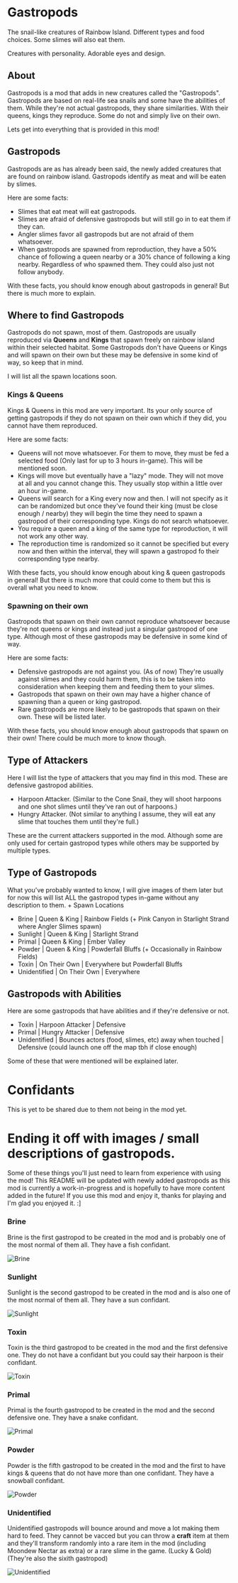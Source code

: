 # Gastropods

The snail-like creatures of Rainbow Island. Different types and food choices. Some slimes will also eat them.

Creatures with personality. Adorable eyes and design.

## About

Gastropods is a mod that adds in new creatures called the "Gastropods". Gastropods are based on real-life sea snails and some have the abilities of them. While they're not actual gastropods, they share similarities.
With their queens, kings they reproduce. Some do not and simply live on their own.

Lets get into everything that is provided in this mod!

## Gastropods

Gastropods are as has already been said, the newly added creatures that are found on rainbow island. Gastropods identify as meat and will be eaten by slimes.

Here are some facts:
- Slimes that eat meat will eat gastropods.
- Slimes are afraid of defensive gastropods but will still go in to eat them if they can.
- Angler slimes favor all gastropods but are not afraid of them whatsoever.
- When gastropods are spawned from reproduction, they have a 50% chance of following a queen nearby or a 30% chance of following a king nearby. Regardless of who spawned them. They could also just not follow anybody.

With these facts, you should know enough about gastropods in general! But there is much more to explain.



## Where to find Gastropods

Gastropods do not spawn, most of them. Gastropods are usually reproduced via **Queens** and **Kings** that spawn freely on rainbow island within their selected habitat.
Some Gastropods don't have Queens or Kings and will spawn on their own but these may be defensive in some kind of way, so keep that in mind.

I will list all the spawn locations soon.

### Kings & Queens

Kings & Queens in this mod are very important. Its your only source of getting gastropods if they do not spawn on their own which if they did, you cannot have them reproduced.

Here are some facts:
- Queens will not move whatsoever. For them to move, they must be fed a selected food (Only last for up to 3 hours in-game). This will be mentioned soon.
- Kings will move but eventually have a "lazy" mode. They will not move at all and you cannot change this. They usually stop within a little over an hour in-game.
- Queens will search for a King every now and then. I will not specify as it can be randomized but once they've found their king (must be close enough / nearby) they will begin the time they need to spawn a gastropod of their corresponding type. Kings do not search whatsoever.
- You require a queen and a king of the same type for reproduction, it will not work any other way.
- The reproduction time is randomized so it cannot be specified but every now and then within the interval, they will spawn a gastropod fo their corresponding type nearby.

With these facts, you should know enough about king & queen gastropods in general! But there is much more that could come to them but this is overall what you need to know.

### Spawning on their own

Gastropods that spawn on their own cannot reproduce whatsoever because they're not queens or kings and instead just a singular gastropod of one type.
Although most of these gastropods may be defensive in some kind of way.

Here are some facts:
- Defensive gastropods are not against you. (As of now) They're usually against slimes and they could harm them, this is to be taken into consideration when keeping them and feeding them to your slimes.
- Gastropods that spawn on their own may have a higher chance of spawning than a queen or king gastropod.
- Rare gastropods are more likely to be gastropods that spawn on their own. These will be listed later.

With these facts, you should know enough about gastropods that spawn on their own! There could be much more to know though.

## Type of Attackers

Here I will list the type of attackers that you may find in this mod. These are defensive gastropod abilities.

- Harpoon Attacker. (Similar to the Cone Snail, they will shoot harpoons and one shot slimes until they've ran out of harpoons.)
- Hungry Attacker. (Not similar to anything I assume, they will eat any slime that touches them until they're full.)

These are the current attackers supported in the mod. Although some are only used for certain gastropod types while others may be supported by multiple types.

## Type of Gastropods

What you've probably wanted to know, I will give images of them later but for now this will list ALL the gastropod types in-game without any description to them. + Spawn Locations

- Brine | Queen & King | Rainbow Fields (+ Pink Canyon in Starlight Strand where Angler Slimes spawn)
- Sunlight | Queen & King | Starlight Strand
- Primal | Queen & King | Ember Valley
- Powder | Queen & King | Powderfall Bluffs (+ Occasionally in Rainbow Fields)
- Toxin | On Their Own | Everywhere but Powderfall Bluffs
- Unidentified | On Their Own | Everywhere

## Gastropods with Abilities

Here are some gastropods that have abilities and if they're defensive or not.

- Toxin | Harpoon Attacker | Defensive
- Primal | Hungry Attacker | Defensive
- Unidentified | Bounces actors (food, slimes, etc) away when touched | Defensive (could launch one off the map tbh if close enough)

Some of these that were mentioned will be explained later.

# Confidants

This is yet to be shared due to them not being in the mod yet.

# Ending it off with images / small descriptions of gastropods.

Some of these things you'll just need to learn from experience with using the mod! This README will be updated with newly added gastropods as this mod is currently a work-in-progress and is hopefully to have more content added in the future! If you use this mod and enjoy it, thanks for playing and I'm glad you enjoyed it. :]

### Brine

Brine is the first gastropod to be created in the mod and is probably one of the most normal of them all. They have a fish confidant.

![Brine](Files/Images//brine.gif)

### Sunlight

Sunlight is the second gastropod to be created in the mod and is also one of the most normal of them all. They have a sun confidant.

![Sunlight](Files/Images/sunlight.png)

### Toxin

Toxin is the third gastropod to be created in the mod and the first defensive one. They do not have a confidant but you could say their harpoon is their confidant.

![Toxin](Files/Images/toxin.gif)

### Primal

Primal is the fourth gastropod to be created in the mod and the second defensive one. They have a snake confidant.

![Primal](Files/Images/primal.png)

### Powder

Powder is the fifth gastropod to be created in the mod and the first to have kings & queens that do not have more than one confidant. They have a snowball confidant.

![Powder](Files/Images/powder.gif)

### Unidentified

Unidentified gastropods will bounce around and move a lot making them hard to feed. They cannot be vacced but you can throw a **craft** item at them and they'll transform randomly into a rare item in the mod (including Moondew Nectar as extra) or a rare slime in the game. (Lucky & Gold) (They're also the sixith gastropod)

![Unidentified](Files/Images/unidentified.gif)